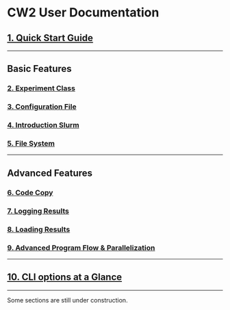 # CW2 User Documentation
## [1. Quick Start Guide](01_quickstart.md)
---
## Basic Features
### [2. Experiment Class](02_experiment.md)
### [3. Configuration File](03_config.md)
### [4. Introduction Slurm](04_slurm.md)
### [5. File System](05_files.md)
---
## Advanced Features
### [6. Code Copy](06_code_copy.md)
### [7. Logging Results](07_logging.md)
### [8. Loading Results](08_loading.md)
### [9. Advanced Program Flow & Parallelization](09_program_flow.md)
---
## [10. CLI options at a Glance](10_cli_args.md)
---
Some sections are still under construction.